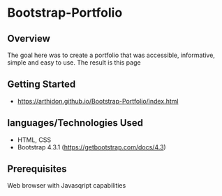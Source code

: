 # Bootstrap-Portfolio

## Overview

The goal here was to create a portfolio that was accessible, informative, simple and easy to use. The result is this page

## Getting Started

* https://arthidon.github.io/Bootstrap-Portfolio/index.html

## languages/Technologies Used

* HTML, CSS
* Bootstrap 4.3.1 (https://getbootstrap.com/docs/4.3)


## Prerequisites

Web browser with Javasqript capabilities

